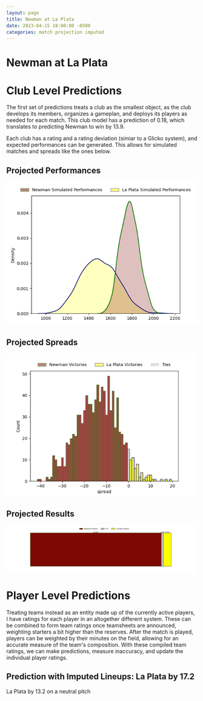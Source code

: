 ```yaml
---  
layout: page  
title: Newman at La Plata  
date: 2023-04-15 18:00:00 -0500  
categories: match projection imputed  
---
```

# Newman at La Plata

# Club Level Predictions


The first set of predictions treats a club as the smallest object, as the club develops its members, organizes a gameplan, and deploys its players as needed for each match. This club model has a prediction of 0.18, which translates to predicting Newman to win by 13.9.

Each club has a rating and a rating deviation (simiar to a Glicko system), and expected performances can be generated. This allows for simulated matches and spreads like the ones below.
## Projected Performances


![Projected Performances](plots/performances_2023-04-15-LaPlata-Newman.png)
## Projected Spreads


![Projected Spreads](plots/spreads_2023-04-15-LaPlata-Newman.png)
## Projected Results


![Projected Results](plots/resultbar_2023-04-15-LaPlata-Newman.png)
# Player Level Predictions


Treating teams instead as an entity made up of the currently active players, I have ratings for each player in an altogether different system. These can be combined to form team ratings once teamsheets are announced, weighting starters a bit higher than the reserves. After the match is played, players can be weighted by their minutes on the field, allowing for an accurate measure of the team's composition. With these compiled team ratings, we can make predictions, measure inaccuracy, and update the individual player ratings.
## Prediction with Imputed Lineups: La Plata by 17.2


La Plata by 13.2 on a neutral pitch

